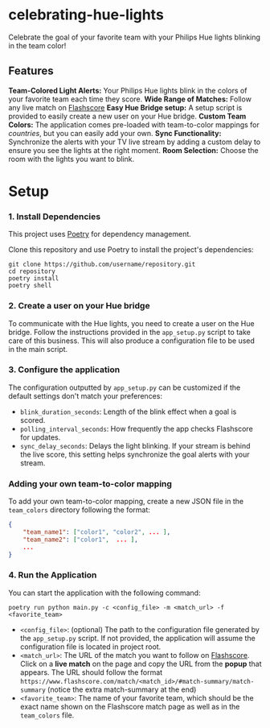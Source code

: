 # celebrating-hue-lights

Celebrate the goal of your favorite team with your Philips Hue lights blinking in the team color!

## Features

**Team-Colored Light Alerts:** Your Philips Hue lights blink in the colors of your favorite team each time they score.
**Wide Range of Matches:** Follow any live match on [Flashscore](https://www.flashscore.com)
**Easy Hue Bridge setup:** A setup script is provided to easily create a new user on your Hue bridge.
**Custom Team Colors:** The application comes pre-loaded with team-to-color mappings for _countries_, but you can easily add your own.
**Sync Functionality:** Synchronize the alerts with your TV live stream by adding a custom delay to ensure you see the lights at the right moment.
**Room Selection:** Choose the room with the lights you want to blink.

# Setup

### 1. Install Dependencies

This project uses [Poetry](https://python-poetry.org/docs/) for dependency management.

Clone this repository and use Poetry to install the project's dependencies:

```
git clone https://github.com/username/repository.git
cd repository
poetry install
poetry shell
```

### 2. Create a user on your Hue bridge

To communicate with the Hue lights, you need to create a user on the Hue bridge. Follow the instructions provided in the `app_setup.py` script to take care of this business. This will also produce a configuration file to be used in the main script.

### 3. Configure the application

The configuration outputted by `app_setup.py` can be customized if the default settings don't match your preferences:

-   `blink_duration_seconds`: Length of the blink effect when a goal is scored.
-   `polling_interval_seconds`: How frequently the app checks Flashscore for updates.
-   `sync_delay_seconds`: Delays the light blinking. If your stream is behind the live score, this setting helps synchronize the goal alerts with your stream.

### Adding your own team-to-color mapping

To add your own team-to-color mapping, create a new JSON file in the `team_colors` directory following the format:

```json
{
    "team_name1": ["color1", "color2", ... ],
    "team_name2": ["color1",  ... ],
    ...
}
```

### 4. Run the Application

You can start the application with the following command:

```
poetry run python main.py -c <config_file> -m <match_url> -f <favorite_team>

```

-   `<config_file>`: (optional) The path to the configuration file generated by the `app_setup.py` script. If not provided, the application will assume the configuration file is located in project root.
-   `<match_url>`: The URL of the match you want to follow on [Flashscore](https://www.flashscore.com). Click on a **live match** on the page and copy the URL from the **popup** that appears. The URL should follow the format `https://www.flashscore.com/match/<match_id>/#match-summary/match-summary` (notice the extra match-summary at the end)
-   `<favorite_team>`: The name of your favorite team, which should be the exact name shown on the Flashscore match page as well as in the `team_colors` file.
